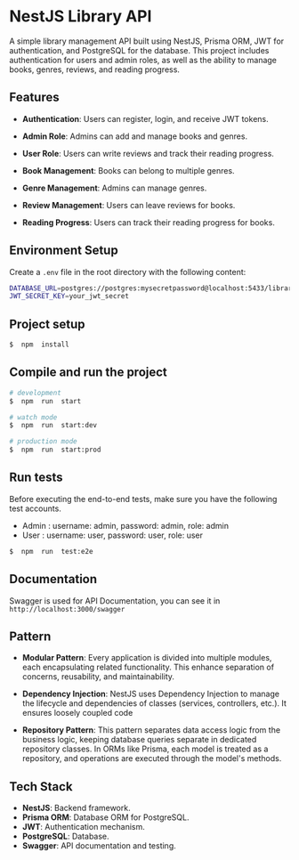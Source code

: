 
# NestJS Library API

 
A simple library management API built using NestJS, Prisma ORM, JWT for authentication, and PostgreSQL for the database. This project includes authentication for users and admin roles, as well as the ability to manage books, genres, reviews, and reading progress.

## **Features**

-  **Authentication**: Users can register, login, and receive JWT tokens.

-  **Admin Role**: Admins can add and manage books and genres.

-  **User Role**: Users can write reviews and track their reading progress.

-  **Book Management**: Books can belong to multiple genres.

-  **Genre Management**: Admins can manage genres.

-  **Review Management**: Users can leave reviews for books.

-  **Reading Progress**: Users can track their reading progress for books.

## Environment Setup

Create a `.env` file in the root directory with the following content:

```bash
DATABASE_URL=postgres://postgres:mysecretpassword@localhost:5433/library_db
JWT_SECRET_KEY=your_jwt_secret
```

## Project setup

```bash
$  npm  install
```

## Compile and run the project

```bash
# development
$  npm  run  start

# watch mode
$  npm  run  start:dev

# production mode
$  npm  run  start:prod
```

## Run tests

  Before executing the end-to-end tests, make sure you have the following test accounts.
-   Admin : username: admin, password: admin, role: admin
-   User : username: user, password: user, role: user

```bash
$  npm  run  test:e2e
```
## **Documentation**
Swagger is used for API Documentation, you can see it in `http://localhost:3000/swagger`

## **Pattern**

-  **Modular Pattern**: Every application is divided into multiple modules, each encapsulating related functionality. This enhance separation of concerns, reusability, and maintainability.

-  **Dependency Injection**: NestJS uses Dependency Injection  to manage the lifecycle and dependencies of classes (services, controllers, etc.). It ensures loosely coupled code

-  **Repository Pattern**: This pattern separates data access logic from the business logic, keeping database queries separate in dedicated repository classes. In ORMs like Prisma, each model is treated as a repository, and operations are executed through the model's methods.

## **Tech Stack**
-  **NestJS**: Backend framework.
-  **Prisma ORM**: Database ORM for PostgreSQL.
-  **JWT**: Authentication mechanism.
-  **PostgreSQL**: Database.
-  **Swagger**: API documentation and testing.
